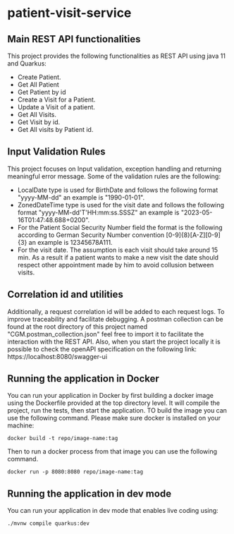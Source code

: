 # patient-visit-service

## Main REST API functionalities
This project provides the following functionalities as REST API using java 11 and Quarkus:
- Create Patient. 
- Get All Patient
- Get Patient by id
- Create a Visit for a Patient.
- Update a Visit of a patient.
- Get All Visits.
- Get Visit by id.
- Get All visits by Patient id.

## Input Validation Rules
This project focuses on Input validation, exception handling and returning meaningful error message. Some of the validation rules are the following:
- LocalDate type is used for BirthDate and follows the following format "yyyy-MM-dd" an example is "1990-01-01".
- ZonedDateTime type is used for the visit date and follows the following format "yyyy-MM-dd'T'HH:mm:ss.SSSZ" an example is "2023-05-16T01:47:48.688+0200".
- For the Patient Social Security Number field the format is the following according to German Security Number convention [0-9]{8}[A-Z][0-9]{3} an example is 12345678A111.
- For the visit date. The assumption is each visit should take around 15 min. As a result if a patient wants to make a new visit the date should respect other appointment made by him to avoid collusion between visits.

## Correlation id and utilities
Additionally, a request correlation id will be added to each request logs. To improve traceability and facilitate debugging.
A postman collection can be found at the root directory of this project named "CGM.postman_collection.json" feel free to import it to facilitate the interaction with the REST API.
Also, when you start the project locally it is possible to check the openAPI specification on the following link: https://localhost:8080/swagger-ui
## Running the application in Docker
You can run your application in Docker by first building a docker image using the Dockerfile provided at the top directory level.
It will compile the project, run the tests, then start the application. TO build the image you can use the following command. Please make sure docker is installed on your machine:
```shell script
docker build -t repo/image-name:tag
```
Then to run a docker process from that image you can use the following command.
```shell script
docker run -p 8080:8080 repo/image-name:tag
```

## Running the application in dev mode

You can run your application in dev mode that enables live coding using:
```shell script
./mvnw compile quarkus:dev
```